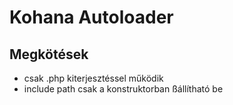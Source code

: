 # Kohana Autoloader

## Megkötések

* csak .php kiterjesztéssel működik
* include path csak a konstruktorban ßállítható be

